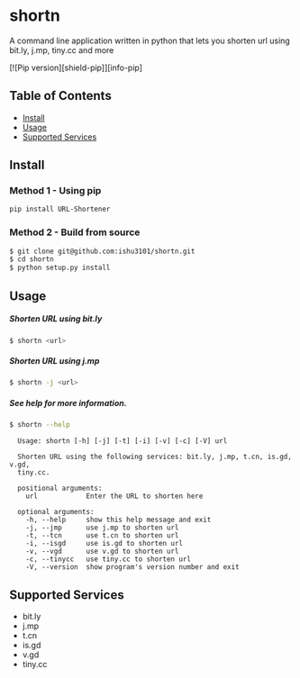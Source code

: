 # shortn

A command line application written in python that lets you shorten url using bit.ly, j.mp, tiny.cc and more

[![Pip version][shield-pip]][info-pip]


## Table of Contents

* [Install](#install)
* [Usage](#usage)
* [Supported Services](#supported-services)


## Install

### Method 1 - Using pip

```bash
pip install URL-Shortener
```

### Method 2 - Build from source

```bash
$ git clone git@github.com:ishu3101/shortn.git
$ cd shortn
$ python setup.py install
```

## Usage

##### Shorten URL using bit.ly

```bash
$ shortn <url>
```

##### Shorten URL using j.mp

```bash
$ shortn -j <url>
```

##### See help for more information.

```bash
$ shortn --help
```

      Usage: shortn [-h] [-j] [-t] [-i] [-v] [-c] [-V] url
       
      Shorten URL using the following services: bit.ly, j.mp, t.cn, is.gd, v.gd,
      tiny.cc.
       
      positional arguments:
        url            Enter the URL to shorten here
       
      optional arguments:
        -h, --help     show this help message and exit
        -j, --jmp      use j.mp to shorten url
        -t, --tcn      use t.cn to shorten url
        -i, --isgd     use is.gd to shorten url
        -v, --vgd      use v.gd to shorten url
        -c, --tinycc   use tiny.cc to shorten url
        -V, --version  show program's version number and exit
        
## Supported Services

* bit.ly
* j.mp
* t.cn
* is.gd
* v.gd
* tiny.cc
 
